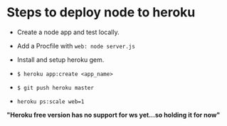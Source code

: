 
# Steps to deploy node to heroku 

* Create a node app and test locally.

* Add a Procfile with `web: node server.js`

* Install and setup heroku gem.

* `$ heroku app:create <app_name>`

* `$ git push heroku master`

* `heroku ps:scale web=1`

__"Heroku free version has no support for ws yet...so holding it for now"__
